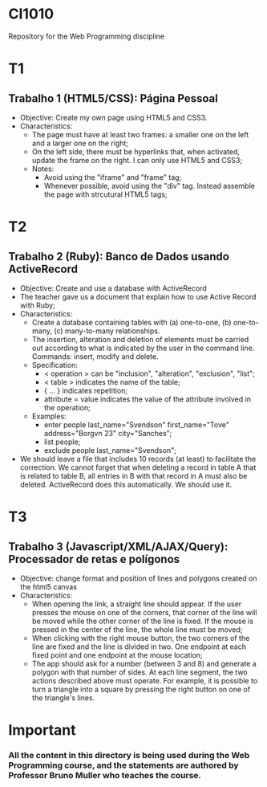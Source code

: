 # CI1010

Repository for the Web Programming discipline

# T1

## Trabalho 1 (HTML5/CSS): Página Pessoal

-   Objective: Create my own page using HTML5 and CSS3.
-   Characteristics:
    -   The page must have at least two frames: a smaller one on the left and a larger one on the right;
    -   On the left side, there must be hyperlinks that, when activated, update the frame on the right. I can only use HTML5 and CSS3;
    -   Notes:
        -   Avoid using the "iframe" and "frame" tag;
        -   Whenever possible, avoid using the "div" tag. Instead assemble the page with strcutural HTML5 tags;

# T2

## Trabalho 2 (Ruby): Banco de Dados usando ActiveRecord

-   Objective: Create and use a database with ActiveRecord
-   The teacher gave us a document that explain how to use Active Record with Ruby;
-   Characteristics:
    -   Create a database containing tables with (a) one-to-one, (b) one-to-many, (c) many-to-many relationships.
    -   The insertion, alteration and deletion of elements must be carried out according to what is indicated by the user in the command line. Commands: insert, modify and delete.
    -   Specification:
        -   < operation > can be "inclusion", "alteration", "exclusion", "list";
        -   < table > indicates the name of the table;
        -   { ... } indicates repetition;
        -   attribute = value indicates the value of the attribute involved in the operation;
    -   Examples:
        -   enter people last_name="Svendson" first_name="Tove" address="Borgvn 23" city="Sanches";
        -   list people;
        -   exclude people last_name="Svendson";
-   We should leave a file that includes 10 records (at least) to facilitate the correction. We cannot forget that when deleting a record in table A that is related to table B, all entries in B with that record in A must also be deleted. ActiveRecord does this automatically. We should use it.

# T3

## Trabalho 3 (Javascript/XML/AJAX/Query): Processador de retas e polígonos

-   Objective: change format and position of lines and polygons created on the html5 canvas
-   Characteristics:
    -   When opening the link, a straight line should appear. If the user presses the mouse on one of the corners, that corner of the line will be moved while the other corner of the line is fixed. If the mouse is pressed in the center of the line, the whole line must be moved;
    -   When clicking with the right mouse button, the two corners of the line are fixed and the line is divided in two. One endpoint at each fixed point and one endpoint at the mouse location;
    -   The app should ask for a number (between 3 and 8) and generate a polygon with that number of sides. At each line segment, the two actions described above must operate. For example, it is possible to turn a triangle into a square by pressing the right button on one of the triangle's lines.

# Important

### All the content in this directory is being used during the Web Programming course, and the statements are authored by Professor Bruno Muller who teaches the course.
